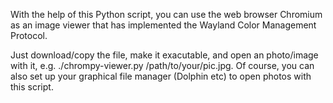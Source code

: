 With the help of this Python script, you can use the web browser Chromium as an image viewer that has implemented the Wayland Color Management Protocol.

Just download/copy the file, make it exacutable, and open an photo/image with it, e.g. ./chrompy-viewer.py /path/to/your/pic.jpg. Of course, you can also set up your graphical file manager (Dolphin etc) to open photos with this script.
